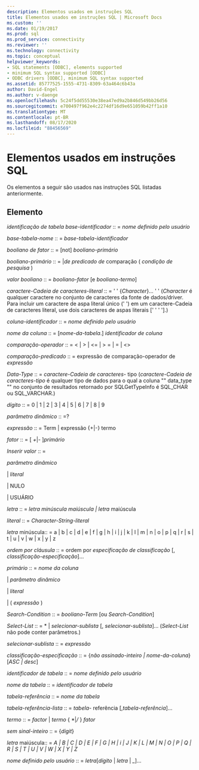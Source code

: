 ```yaml
---
description: Elementos usados em instruções SQL
title: Elementos usados em instruções SQL | Microsoft Docs
ms.custom: ''
ms.date: 01/19/2017
ms.prod: sql
ms.prod_service: connectivity
ms.reviewer: ''
ms.technology: connectivity
ms.topic: conceptual
helpviewer_keywords:
- SQL statements [ODBC], elements supported
- minimum SQL syntax supported [ODBC]
- ODBC drivers [ODBC], minimum SQL syntax supported
ms.assetid: 85777525-1555-4731-8309-63a464c6b43a
author: David-Engel
ms.author: v-daenge
ms.openlocfilehash: 5c24f5dd55530e38ea47ed9a2b846d549bb26d56
ms.sourcegitcommit: e700497f962e4c2274df16d9e651059b42ff1a10
ms.translationtype: MT
ms.contentlocale: pt-BR
ms.lasthandoff: 08/17/2020
ms.locfileid: "88456569"
---
```

# <a name="elements-used-in-sql-statements"></a>Elementos usados em instruções SQL
Os elementos a seguir são usados nas instruções SQL listadas anteriormente.  
  
## <a name="element"></a>Elemento  
 *identificação de tabela base-identificador* :: = *nome definido pelo usuário*  
  
 *base-tabela-nome* :: = *base-tabela-identificador*  
  
 *booliano de fator* :: = [not] *booliano-primário*  
  
 *booliano-primário* :: = &#124;*de predicado de* comparação ( *condição de pesquisa* )  
  
 *valor booliano* :: = *booliano-fator* [e *booliano-termo*]  
  
 *caractere-Cadeia de caracteres-literal* :: = ' ' {*Character*}... ' ' (*Character* é qualquer caractere no conjunto de caracteres da fonte de dados/driver. Para incluir um caractere de aspa literal único (' ') em um caractere-Cadeia de caracteres literal, use dois caracteres de aspas literais [' ' ' '].)  
  
 *coluna-identificador* :: = *nome definido pelo usuário*  
  
 *nome da coluna* :: = [*nome-da-tabela*.] *identificador de coluna*  
  
 *comparação-operador* :: = < &#124; > &#124; \<= &#124; > = &#124; = &#124; <>  
  
 *comparação-predicado* :: = expressão de comparação-operador de *expressão*  
  
 *Data-Type* :: = *caractere-Cadeia de caracteres-* tipo (*caractere-Cadeia de caracteres-tipo* é qualquer tipo de dados para o qual a coluna "" data_type "" no conjunto de resultados retornado por SQLGetTypeInfo é SQL_CHAR ou SQL_VARCHAR.)  
  
 *dígito* :: = 0 &#124; 1 &#124; 2 &#124; 3 &#124; 4 &#124; 5 &#124; 6 &#124; 7 &#124; 8 &#124; 9  
  
 *parâmetro dinâmico* :: =?  
  
 *expressão* :: = Term &#124; expressão {+&#124;-} termo  
  
 *fator* :: = [ *+*&#124;*-* ]*primário*  
  
 *Inserir valor* :: =  
  
 *parâmetro dinâmico*  
  
 &#124; *literal*  
  
 &#124; NULO  
  
 &#124; USUÁRIO  
  
 *letra* :: = *letra minúscula maiúscula &#124; letra* maiúscula  
  
 *literal* :: = *Character-String-literal*  
  
 *letra* minúscula:: = a &#124; b &#124; c &#124; d &#124; e &#124; f &#124; g &#124; h &#124; i &#124; j &#124; k &#124; l &#124; m &#124; n &#124; o &#124; p &#124; q &#124; r &#124; s &#124; t &#124; u &#124; v &#124; w &#124; x &#124; y &#124; z  
  
 *ordem por cláusula* :: = ordem por *especificação de classificação* [, *classificação-especificação*]...  
  
 *primário* :: = *nome da coluna*  
  
 &#124; *parâmetro dinâmico*  
  
 &#124; *literal*  
  
 &#124; ( *expressão* )  
  
 *Search-Condition* :: = *booliano-Term* [ou *Search-Condition*]  
  
 *Select-List* :: = \* &#124; *selecionar-sublista* [, *selecionar-sublista*]...  (*Select-List* não pode conter parâmetros.)  
  
 *selecionar-sublista* :: = *expressão*  
  
 *classificação-especificação* :: = {*não assinado-inteiro &#124; nome-da-coluna*} [*ASC &#124; desc*]  
  
 *identificador de tabela* :: = *nome definido pelo usuário*  
  
 *nome da tabela* :: = *identificador de tabela*  
  
 *tabela-referência* :: = *nome da tabela*  
  
 *tabela-referência-lista* :: = *tabela-* referência [,*tabela-referência*]...  
  
 *termo* :: = *factor* &#124; *termo* { \*&#124;*/* } *fator*  
  
 *sem sinal-inteiro* :: = {*digit*}  
  
 *letra* maiúscula:: = *A &#124; B &#124; C &#124; D &#124; E &#124; F &#124; G &#124; H &#124; i &#124; J &#124; K &#124; L &#124; M &#124; N &#124; O &#124; P &#124; Q &#124; R &#124; S &#124; T &#124; U &#124; V &#124; W &#124; X &#124; Y &#124; Z*  
  
 *nome definido pelo usuário* :: = *letra*[*dígito* &#124; *letra* &#124; *_*]...
